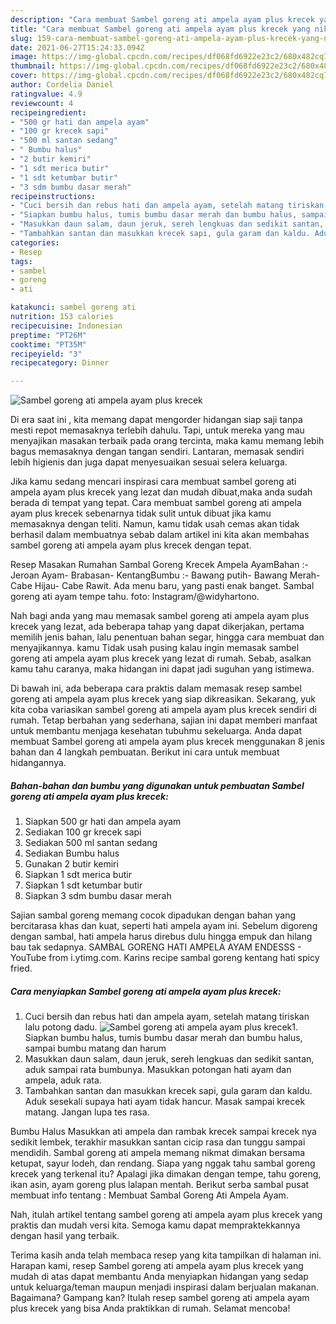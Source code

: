 ```yaml
---
description: "Cara membuat Sambel goreng ati ampela ayam plus krecek yang nikmat Untuk Jualan"
title: "Cara membuat Sambel goreng ati ampela ayam plus krecek yang nikmat Untuk Jualan"
slug: 159-cara-membuat-sambel-goreng-ati-ampela-ayam-plus-krecek-yang-nikmat-untuk-jualan
date: 2021-06-27T15:24:33.094Z
image: https://img-global.cpcdn.com/recipes/df068fd6922e23c2/680x482cq70/sambel-goreng-ati-ampela-ayam-plus-krecek-foto-resep-utama.jpg
thumbnail: https://img-global.cpcdn.com/recipes/df068fd6922e23c2/680x482cq70/sambel-goreng-ati-ampela-ayam-plus-krecek-foto-resep-utama.jpg
cover: https://img-global.cpcdn.com/recipes/df068fd6922e23c2/680x482cq70/sambel-goreng-ati-ampela-ayam-plus-krecek-foto-resep-utama.jpg
author: Cordelia Daniel
ratingvalue: 4.9
reviewcount: 4
recipeingredient:
- "500 gr hati dan ampela ayam"
- "100 gr krecek sapi"
- "500 ml santan sedang"
- " Bumbu halus"
- "2 butir kemiri"
- "1 sdt merica butir"
- "1 sdt ketumbar butir"
- "3 sdm bumbu dasar merah"
recipeinstructions:
- "Cuci bersih dan rebus hati dan ampela ayam, setelah matang tiriskan lalu potong dadu."
- "Siapkan bumbu halus, tumis bumbu dasar merah dan bumbu halus, sampai bumbu matang dan harum"
- "Masukkan daun salam, daun jeruk, sereh lengkuas dan sedikit santan, aduk sampai rata bumbunya. Masukkan potongan hati ayam dan ampela, aduk rata."
- "Tambahkan santan dan masukkan krecek sapi, gula garam dan kaldu. Aduk sesekali supaya hati ayam tidak hancur. Masak sampai krecek matang. Jangan lupa tes rasa."
categories:
- Resep
tags:
- sambel
- goreng
- ati

katakunci: sambel goreng ati 
nutrition: 153 calories
recipecuisine: Indonesian
preptime: "PT26M"
cooktime: "PT35M"
recipeyield: "3"
recipecategory: Dinner

---
```



![Sambel goreng ati ampela ayam plus krecek](https://img-global.cpcdn.com/recipes/df068fd6922e23c2/680x482cq70/sambel-goreng-ati-ampela-ayam-plus-krecek-foto-resep-utama.jpg)

Di era  saat ini , kita memang dapat mengorder hidangan siap saji tanpa mesti repot memasaknya terlebih dahulu. Tapi, untuk mereka yang mau menyajikan masakan terbaik pada orang tercinta, maka kamu memang lebih bagus memasaknya dengan tangan sendiri. Lantaran, memasak sendiri lebih higienis dan juga dapat menyesuaikan sesuai selera keluarga.

Jika kamu sedang mencari inspirasi cara membuat sambel goreng ati ampela ayam plus krecek yang lezat dan mudah dibuat,maka anda sudah berada di tempat yang tepat. Cara membuat sambel goreng ati ampela ayam plus krecek  sebenarnya tidak sulit untuk dibuat jika kamu memasaknya dengan teliti. Namun, kamu tidak usah cemas akan tidak berhasil dalam membuatnya 
sebab dalam artikel ini kita akan membahas sambel goreng ati ampela ayam plus krecek dengan tepat.  

Resep Masakan Rumahan Sambal Goreng Krecek Ampela AyamBahan :- Jeroan Ayam- Brabasan- KentangBumbu :- Bawang putih- Bawang Merah- Cabe Hijau- Cabe Rawit. Ada menu baru, yang pasti enak banget. Sambal goreng ati ayam tempe tahu. foto: Instagram/@widyhartono.

Nah bagi anda yang mau memasak sambel goreng ati ampela ayam plus krecek yang lezat, ada beberapa tahap yang dapat dikerjakan, pertama memilih jenis bahan, lalu penentuan bahan segar, hingga cara membuat dan menyajikannya. kamu Tidak usah pusing kalau ingin memasak sambel goreng ati ampela ayam plus krecek yang lezat di rumah. Sebab, asalkan kamu  tahu caranya, maka hidangan ini dapat jadi suguhan yang istimewa.

Di bawah ini, ada beberapa cara praktis  dalam memasak resep sambel goreng ati ampela ayam plus krecek yang siap dikreasikan. Sekarang, yuk kita coba variasikan sambel goreng ati ampela ayam plus krecek sendiri di rumah. Tetap berbahan yang sederhana, sajian ini dapat memberi manfaat untuk membantu menjaga kesehatan tubuhmu sekeluarga. Anda dapat membuat Sambel goreng ati ampela ayam plus krecek menggunakan 8 jenis bahan dan 4 langkah pembuatan. Berikut ini cara untuk membuat hidangannya.

<!--inarticleads1-->

##### Bahan-bahan dan bumbu yang digunakan untuk pembuatan Sambel goreng ati ampela ayam plus krecek:

1. Siapkan 500 gr hati dan ampela ayam
1. Sediakan 100 gr krecek sapi
1. Sediakan 500 ml santan sedang
1. Sediakan  Bumbu halus
1. Gunakan 2 butir kemiri
1. Siapkan 1 sdt merica butir
1. Siapkan 1 sdt ketumbar butir
1. Siapkan 3 sdm bumbu dasar merah


Sajian sambal goreng memang cocok dipadukan dengan bahan yang bercitarasa khas dan kuat, seperti hati ampela ayam ini. Sebelum digoreng dengan sambal, hati ampela harus direbus dulu hingga empuk dan hilang bau tak sedapnya. SAMBAL GORENG HATI AMPELA AYAM ENDESSS - YouTube from i.ytimg.com. Karins recipe sambal goreng kentang hati spicy fried. 

<!--inarticleads2-->

##### Cara menyiapkan Sambel goreng ati ampela ayam plus krecek:

1. Cuci bersih dan rebus hati dan ampela ayam, setelah matang tiriskan lalu potong dadu.
<img src="https://img-global.cpcdn.com/steps/04a443211544b4b8/160x128cq70/sambel-goreng-ati-ampela-ayam-plus-krecek-langkah-memasak-1-foto.jpg" alt="Sambel goreng ati ampela ayam plus krecek">1. Siapkan bumbu halus, tumis bumbu dasar merah dan bumbu halus, sampai bumbu matang dan harum
1. Masukkan daun salam, daun jeruk, sereh lengkuas dan sedikit santan, aduk sampai rata bumbunya. Masukkan potongan hati ayam dan ampela, aduk rata.
1. Tambahkan santan dan masukkan krecek sapi, gula garam dan kaldu. Aduk sesekali supaya hati ayam tidak hancur. Masak sampai krecek matang. Jangan lupa tes rasa.


Bumbu Halus Masukkan ati ampela dan rambak krecek sampai krecek nya sedikit lembek, terakhir masukkan santan cicip rasa dan tunggu sampai mendidih. Sambal goreng ati ampela memang nikmat dimakan bersama ketupat, sayur lodeh, dan rendang. Siapa yang nggak tahu sambal goreng krecek yang terkenal itu? Apalagi jika dimakan dengan tempe, tahu goreng, ikan asin, ayam goreng plus lalapan mentah. Berikut serba sambal pusat membuat info tentang : Membuat Sambal Goreng Ati Ampela Ayam. 

Nah, itulah artikel tentang  sambel goreng ati ampela ayam plus krecek  yang praktis dan mudah versi kita. Semoga kamu dapat mempraktekkannya dengan hasil yang terbaik. 

Terima kasih anda telah membaca resep yang kita tampilkan di halaman ini. Harapan kami, resep  Sambel goreng ati ampela ayam plus krecek yang mudah di atas dapat membantu Anda menyiapkan hidangan yang sedap untuk keluarga/teman maupun menjadi inspirasi dalam berjualan makanan. Bagaimana? Gampang kan? Itulah resep sambel goreng ati ampela ayam plus krecek yang bisa Anda praktikkan di rumah. Selamat mencoba!

